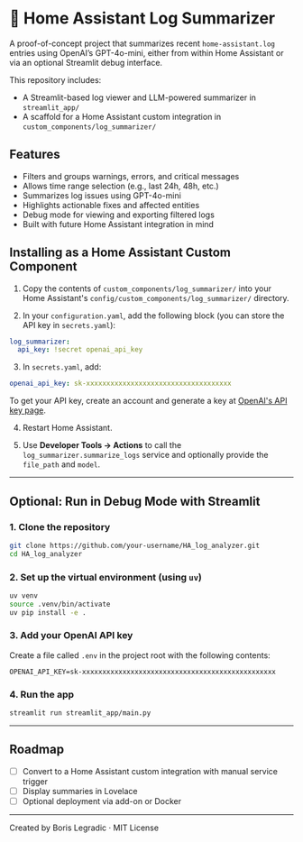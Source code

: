 # 🧠 Home Assistant Log Summarizer

A proof-of-concept project that summarizes recent `home-assistant.log` entries using OpenAI’s GPT-4o-mini, either from within Home Assistant or via an optional Streamlit debug interface.

This repository includes:
- A Streamlit-based log viewer and LLM-powered summarizer in `streamlit_app/`
- A scaffold for a Home Assistant custom integration in `custom_components/log_summarizer/`

## Features

- Filters and groups warnings, errors, and critical messages
- Allows time range selection (e.g., last 24h, 48h, etc.)
- Summarizes log issues using GPT-4o-mini
- Highlights actionable fixes and affected entities
- Debug mode for viewing and exporting filtered logs
- Built with future Home Assistant integration in mind

## Installing as a Home Assistant Custom Component

1. Copy the contents of `custom_components/log_summarizer/` into your Home Assistant's `config/custom_components/log_summarizer/` directory.

2. In your `configuration.yaml`, add the following block (you can store the API key in `secrets.yaml`):

```yaml
log_summarizer:
  api_key: !secret openai_api_key
```

3. In `secrets.yaml`, add:

```yaml
openai_api_key: sk-xxxxxxxxxxxxxxxxxxxxxxxxxxxxxxxxxxxx
```

To get your API key, create an account and generate a key at [OpenAI's API key page](https://platform.openai.com/account/api-keys).

4. Restart Home Assistant.

5. Use **Developer Tools → Actions** to call the `log_summarizer.summarize_logs` service and optionally provide the `file_path` and `model`.

---

## Optional: Run in Debug Mode with Streamlit

### 1. Clone the repository

```bash
git clone https://github.com/your-username/HA_log_analyzer.git
cd HA_log_analyzer
```

### 2. Set up the virtual environment (using `uv`)

```bash
uv venv
source .venv/bin/activate
uv pip install -e .
```

### 3. Add your OpenAI API key

Create a file called `.env` in the project root with the following contents:

```env
OPENAI_API_KEY=sk-xxxxxxxxxxxxxxxxxxxxxxxxxxxxxxxxxxxxxxxxxxxxxxxx
```

### 4. Run the app

```bash
streamlit run streamlit_app/main.py
```

---

## Roadmap

- [ ] Convert to a Home Assistant custom integration with manual service trigger
- [ ] Display summaries in Lovelace
- [ ] Optional deployment via add-on or Docker

---

Created by Boris Legradic · MIT License
